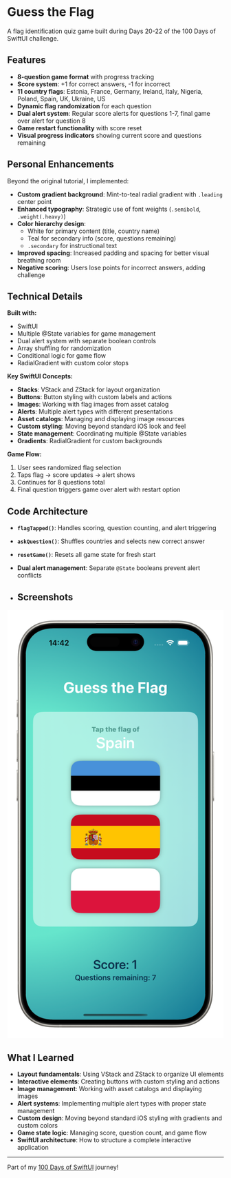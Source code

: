 # Guess the Flag
A flag identification quiz game built during Days 20-22 of the 100 Days of SwiftUI challenge.

## Features
- **8-question game format** with progress tracking
- **Score system**: +1 for correct answers, -1 for incorrect
- **11 country flags**: Estonia, France, Germany, Ireland, Italy, Nigeria, Poland, Spain, UK, Ukraine, US
- **Dynamic flag randomization** for each question
- **Dual alert system**: Regular score alerts for questions 1-7, final game over alert for question 8
- **Game restart functionality** with score reset
- **Visual progress indicators** showing current score and questions remaining

## Personal Enhancements
Beyond the original tutorial, I implemented:
- **Custom gradient background**: Mint-to-teal radial gradient with `.leading` center point
- **Enhanced typography**: Strategic use of font weights (`.semibold`, `.weight(.heavy)`)
- **Color hierarchy design**: 
  - White for primary content (title, country name)
  - Teal for secondary info (score, questions remaining)
  - `.secondary` for instructional text
- **Improved spacing**: Increased padding and spacing for better visual breathing room
- **Negative scoring**: Users lose points for incorrect answers, adding challenge

## Technical Details
**Built with:**
- SwiftUI
- Multiple @State variables for game management
- Dual alert system with separate boolean controls
- Array shuffling for randomization
- Conditional logic for game flow
- RadialGradient with custom color stops

**Key SwiftUI Concepts:**
- **Stacks**: VStack and ZStack for layout organization
- **Buttons**: Button styling with custom labels and actions
- **Images**: Working with flag images from asset catalog
- **Alerts**: Multiple alert types with different presentations
- **Asset catalogs**: Managing and displaying image resources
- **Custom styling**: Moving beyond standard iOS look and feel
- **State management**: Coordinating multiple @State variables
- **Gradients**: RadialGradient for custom backgrounds

**Game Flow:**
1. User sees randomized flag selection
2. Taps flag → score updates → alert shows
3. Continues for 8 questions total
4. Final question triggers game over alert with restart option

## Code Architecture
- **`flagTapped()`**: Handles scoring, question counting, and alert triggering
- **`askQuestion()`**: Shuffles countries and selects new correct answer
- **`resetGame()`**: Resets all game state for fresh start
- **Dual alert management**: Separate `@State` booleans prevent alert conflicts

- ## Screenshots

![GuessTheFlag](guesstheflag-screenshot.png)

## What I Learned
- **Layout fundamentals**: Using VStack and ZStack to organize UI elements
- **Interactive elements**: Creating buttons with custom styling and actions
- **Image management**: Working with asset catalogs and displaying images
- **Alert systems**: Implementing multiple alert types with proper state management
- **Custom design**: Moving beyond standard iOS styling with gradients and custom colors
- **Game state logic**: Managing score, question count, and game flow
- **SwiftUI architecture**: How to structure a complete interactive application

---
Part of my [100 Days of SwiftUI](../README.md) journey!
